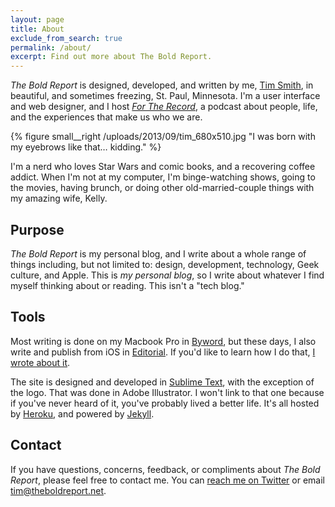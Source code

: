 ```yaml
---
layout: page
title: About
exclude_from_search: true
permalink: /about/
excerpt: Find out more about The Bold Report.
---
```


*The Bold Report* is designed, developed, and written by me, [Tim Smith](http://ttimsmith.com), in beautiful, and sometimes freezing, St. Paul, Minnesota. I'm a user interface and web designer, and I host [*For The Record*](http://towermedia.org/ftr), a podcast about people, life, and the experiences that make us who we are.

{% figure small__right /uploads/2013/09/tim_680x510.jpg "I was born with my eyebrows like that… kidding." %}

I'm a nerd who loves Star Wars and comic books, and a recovering coffee addict. When I'm not at my computer, I'm binge-watching shows, going to the movies, having brunch, or doing other old-married-couple things with my amazing wife, Kelly.

## Purpose

*The Bold Report* is my personal blog, and I write about a whole range of things including, but not limited to: design, development, technology, Geek culture, and Apple. This is *my personal blog*, so I write about whatever I find myself thinking about or reading. This isn't a "tech blog."

## Tools

Most writing is done on my Macbook Pro in [Byword](http://bywordapp.com/), but these days, I also write and publish from iOS in [Editorial](http://omz-software.com/editorial/). If you'd like to learn how I do that, [I wrote about it](/2016/01/publishing-to-jekyll-from-ios/).

The site is designed and developed in [Sublime Text](http://www.sublimetext.com/), with the exception of the logo. That was done in Adobe Illustrator. I won't link to that one because if you've never heard of it, you've probably lived a better life. It's all hosted by [Heroku](https://www.heroku.com), and powered by [Jekyll](http://jekyllrb.com).

## Contact
If you have questions, concerns, feedback, or compliments about *The Bold Report*, please feel free to contact me. You can [reach me on Twitter](https://twitter.com/smithtimmytim) or email [tim@theboldreport.net](mailto:tim@theboldreport.net).
